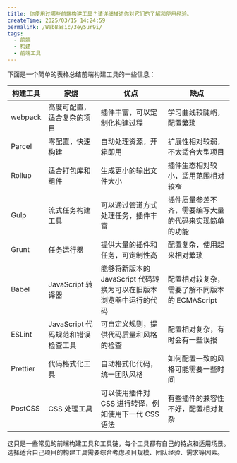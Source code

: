 ```yaml
---
title: 你使用过哪些前端构建工具？请详细描述你对它们的了解和使用经验。
createTime: 2025/03/15 14:24:59
permalink: /WebBasic/3ey5ur9i/
tags:
  - 前端
  - 构建
  - 前端工具
---
```


下面是一个简单的表格总结前端构建工具的一些信息：

| 构建工具 | 家烧                              | 优点                                                               | 缺点                                                 |
| -------- | --------------------------------- | ------------------------------------------------------------------ | ---------------------------------------------------- |
| webpack  | 高度可配置，适合复杂的项目        | 插件丰富，可以定制化构建过程                                       | 学习曲线较陡峭，配置繁琐                             |
| Parcel   | 零配置，快速构建                  | 自动处理资源，开箱即用                                             | 扩展性相对较弱，不太适合大型项目                     |
| Rollup   | 适合打包库和组件                  | 生成更小的输出文件大小                                             | 插件生态相对较小，适用范围相对较窄                   |
| Gulp     | 流式任务构建工具                  | 可以通过管道方式处理任务，插件丰富                                 | 插件质量参差不齐，需要编写大量的代码来实现简单的功能 |
| Grunt    | 任务运行器                        | 提供大量的插件和任务，可定制性高                                   | 配置复杂，使用起来相对繁琐                           |
| Babel    | JavaScript 转译器                 | 能够将新版本的 JavaScript 代码转换为可以在旧版本浏览器中运行的代码 | 配置相对较复杂，需要了解不同版本的 ECMAScript        |
| ESLint   | JavaScript 代码规范和错误检查工具 | 可自定义规则，提供代码质量和风格的检查                             | 配置相对复杂，有时会有一些误报                       |
| Prettier | 代码格式化工具                    | 自动格式化代码，统一团队风格                                       | 如何配置一致的风格可能需要一些时间                   |
| PostCSS  | CSS 处理工具                      | 可以使用插件对 CSS 进行转译，例如使用下一代 CSS 语法               | 有些插件的兼容性不好，配置相对复杂                   |

这只是一些常见的前端构建工具和工具链，每个工具都有自己的特点和适用场景。选择适合自己项目的构建工具需要综合考虑项目规模、团队经验、需求等因素。
